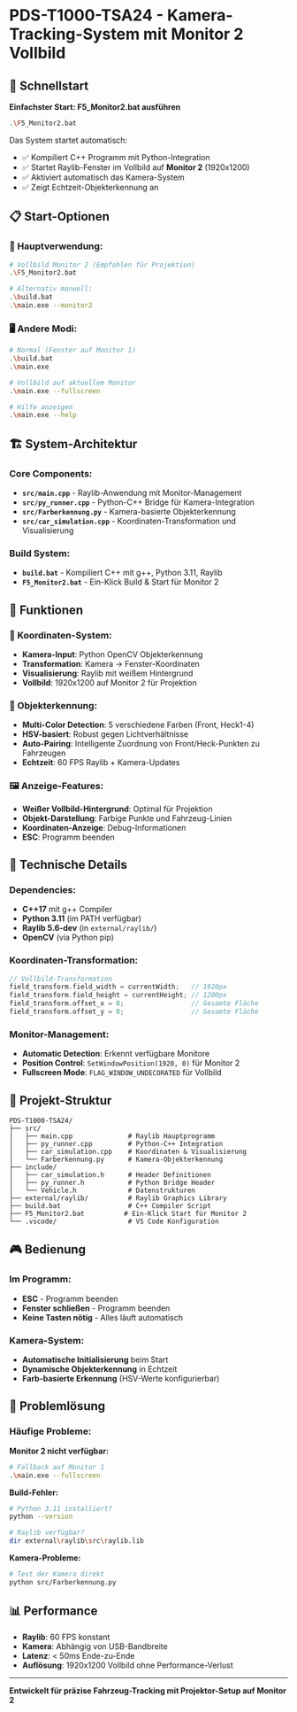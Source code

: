# PDS-T1000-TSA24 - Kamera-Tracking-System mit Monitor 2 Vollbild

## 🚀 Schnellstart

**Einfachster Start: F5_Monitor2.bat ausführen**

```bash
.\F5_Monitor2.bat
```

Das System startet automatisch:
- ✅ Kompiliert C++ Programm mit Python-Integration
- ✅ Startet Raylib-Fenster im Vollbild auf **Monitor 2** (1920x1200)
- ✅ Aktiviert automatisch das Kamera-System
- ✅ Zeigt Echtzeit-Objekterkennung an

## 📋 Start-Optionen

### 🎯 Hauptverwendung:
```bash
# Vollbild Monitor 2 (Empfohlen für Projektion)
.\F5_Monitor2.bat

# Alternativ manuell:
.\build.bat
.\main.exe --monitor2
```

### 🖥️ Andere Modi:
```bash
# Normal (Fenster auf Monitor 1)
.\build.bat
.\main.exe

# Vollbild auf aktuellem Monitor
.\main.exe --fullscreen

# Hilfe anzeigen
.\main.exe --help
```

## 🏗️ System-Architektur

### Core Components:
- **`src/main.cpp`** - Raylib-Anwendung mit Monitor-Management
- **`src/py_runner.cpp`** - Python-C++ Bridge für Kamera-Integration  
- **`src/Farberkennung.py`** - Kamera-basierte Objekterkennung
- **`src/car_simulation.cpp`** - Koordinaten-Transformation und Visualisierung

### Build System:
- **`build.bat`** - Kompiliert C++ mit g++, Python 3.11, Raylib
- **`F5_Monitor2.bat`** - Ein-Klick Build & Start für Monitor 2

## 🎨 Funktionen

### 📍 Koordinaten-System:
- **Kamera-Input**: Python OpenCV Objekterkennung
- **Transformation**: Kamera → Fenster-Koordinaten  
- **Visualisierung**: Raylib mit weißem Hintergrund
- **Vollbild**: 1920x1200 auf Monitor 2 für Projektion

### 🎯 Objekterkennung:
- **Multi-Color Detection**: 5 verschiedene Farben (Front, Heck1-4)
- **HSV-basiert**: Robust gegen Lichtverhältnisse
- **Auto-Pairing**: Intelligente Zuordnung von Front/Heck-Punkten zu Fahrzeugen
- **Echtzeit**: 60 FPS Raylib + Kamera-Updates

### 🖼️ Anzeige-Features:
- **Weißer Vollbild-Hintergrund**: Optimal für Projektion
- **Objekt-Darstellung**: Farbige Punkte und Fahrzeug-Linien
- **Koordinaten-Anzeige**: Debug-Informationen
- **ESC**: Programm beenden

## 🔧 Technische Details

### Dependencies:
- **C++17** mit g++ Compiler
- **Python 3.11** (im PATH verfügbar)
- **Raylib 5.6-dev** (in `external/raylib/`)
- **OpenCV** (via Python pip)

### Koordinaten-Transformation:
```cpp
// Vollbild-Transformation
field_transform.field_width = currentWidth;   // 1920px
field_transform.field_height = currentHeight; // 1200px
field_transform.offset_x = 0;                 // Gesamte Fläche
field_transform.offset_y = 0;                 // Gesamte Fläche
```

### Monitor-Management:
- **Automatic Detection**: Erkennt verfügbare Monitore
- **Position Control**: `SetWindowPosition(1920, 0)` für Monitor 2
- **Fullscreen Mode**: `FLAG_WINDOW_UNDECORATED` für Vollbild

## 📁 Projekt-Struktur

```
PDS-T1000-TSA24/
├── src/
│   ├── main.cpp              # Raylib Hauptprogramm
│   ├── py_runner.cpp         # Python-C++ Integration  
│   ├── car_simulation.cpp    # Koordinaten & Visualisierung
│   └── Farberkennung.py      # Kamera-Objekterkennung
├── include/
│   ├── car_simulation.h      # Header Definitionen
│   ├── py_runner.h           # Python Bridge Header
│   └── Vehicle.h             # Datenstrukturen
├── external/raylib/          # Raylib Graphics Library
├── build.bat                 # C++ Compiler Script
├── F5_Monitor2.bat          # Ein-Klick Start für Monitor 2
└── .vscode/                  # VS Code Konfiguration
```

## 🎮 Bedienung

### Im Programm:
- **ESC** - Programm beenden
- **Fenster schließen** - Programm beenden
- **Keine Tasten nötig** - Alles läuft automatisch

### Kamera-System:
- **Automatische Initialisierung** beim Start
- **Dynamische Objekterkennung** in Echtzeit
- **Farb-basierte Erkennung** (HSV-Werte konfigurierbar)

## 🚨 Problemlösung

### Häufige Probleme:

**Monitor 2 nicht verfügbar:**
```bash
# Fallback auf Monitor 1
.\main.exe --fullscreen
```

**Build-Fehler:**
```bash
# Python 3.11 installiert?
python --version

# Raylib verfügbar?
dir external\raylib\src\raylib.lib
```

**Kamera-Probleme:**
```bash
# Test der Kamera direkt
python src/Farberkennung.py
```

## 📊 Performance

- **Raylib**: 60 FPS konstant
- **Kamera**: Abhängig von USB-Bandbreite  
- **Latenz**: < 50ms Ende-zu-Ende
- **Auflösung**: 1920x1200 Vollbild ohne Performance-Verlust

---

**Entwickelt für präzise Fahrzeug-Tracking mit Projektor-Setup auf Monitor 2**

